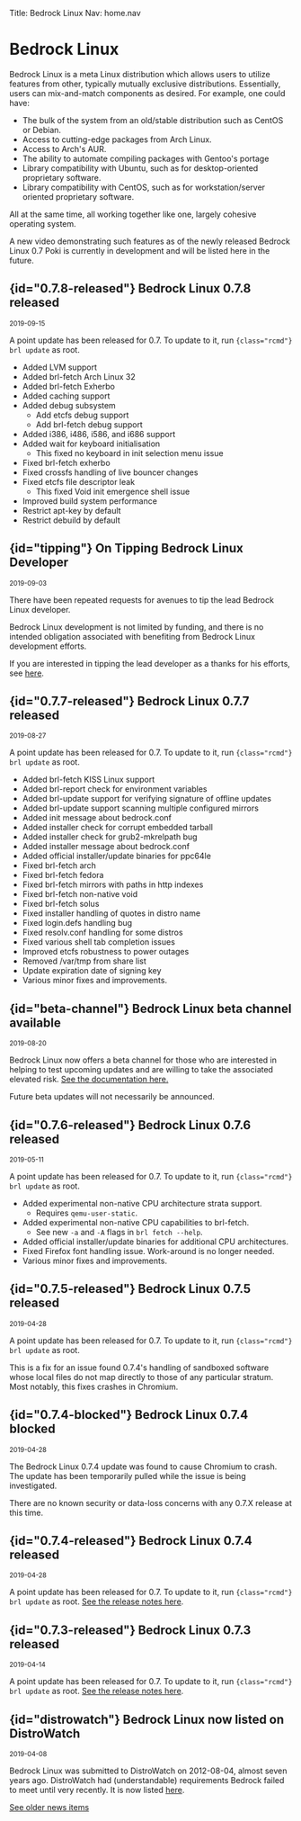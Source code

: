 Title: Bedrock Linux
Nav:   home.nav

Bedrock Linux
=============

Bedrock Linux is a meta Linux distribution which allows users to utilize
features from other, typically mutually exclusive distributions.  Essentially,
users can mix-and-match components as desired.  For example, one could have:

- The bulk of the system from an old/stable distribution such as CentOS or Debian.
- Access to cutting-edge packages from Arch Linux.
- Access to Arch's AUR.
- The ability to automate compiling packages with Gentoo's portage
- Library compatibility with Ubuntu, such as for desktop-oriented proprietary software.
- Library compatibility with CentOS, such as for workstation/server oriented proprietary software.

All at the same time, all working together like one, largely cohesive operating system.

A new video demonstrating such features as of the newly released Bedrock Linux
0.7 Poki is currently in development and will be listed here in the future.

## {id="0.7.8-released"} Bedrock Linux 0.7.8 released
<small>2019-09-15</small>

A point update has been released for 0.7.  To update to it, run `{class="rcmd"} brl update` as root.

- Added LVM support
- Added brl-fetch Arch Linux 32
- Added brl-fetch Exherbo
- Added caching support
- Added debug subsystem
	- Add etcfs debug support
	- Add brl-fetch debug support
- Added i386, i486, i586, and i686 support
- Added wait for keyboard initialisation
	- This fixed no keyboard in init selection menu issue
- Fixed brl-fetch exherbo
- Fixed crossfs handling of live bouncer changes
- Fixed etcfs file descriptor leak
	- This fixed Void init emergence shell issue
- Improved build system performance
- Restrict apt-key by default
- Restrict debuild by default

## {id="tipping"} On Tipping Bedrock Linux Developer
<small>2019-09-03</small>

There have been repeated requests for avenues to tip the lead Bedrock Linux
developer.

Bedrock Linux development is not limited by funding, and there is no intended
obligation associated with benefiting from Bedrock Linux development efforts.

If you are interested in tipping the lead developer as a thanks for his
efforts, see [here](tipping.html).

## {id="0.7.7-released"} Bedrock Linux 0.7.7 released
<small>2019-08-27</small>

A point update has been released for 0.7.  To update to it, run `{class="rcmd"} brl update` as root.

- Added brl-fetch KISS Linux support
- Added brl-report check for environment variables
- Added brl-update support for verifying signature of offline updates
- Added brl-update support scanning multiple configured mirrors
- Added init message about bedrock.conf
- Added installer check for corrupt embedded tarball
- Added installer check for grub2-mkrelpath bug
- Added installer message about bedrock.conf
- Added official installer/update binaries for ppc64le
- Fixed brl-fetch arch
- Fixed brl-fetch fedora
- Fixed brl-fetch mirrors with paths in http indexes
- Fixed brl-fetch non-native void
- Fixed brl-fetch solus
- Fixed installer handling of quotes in distro name
- Fixed login.defs handling bug
- Fixed resolv.conf handling for some distros
- Fixed various shell tab completion issues
- Improved etcfs robustness to power outages
- Removed /var/tmp from share list
- Update expiration date of signing key
- Various minor fixes and improvements.

## {id="beta-channel"} Bedrock Linux beta channel available
<small>2019-08-20</small>

Bedrock Linux now offers a beta channel for those who are interested in helping
to test upcoming updates and are willing to take the associated elevated risk.
[See the documentation here.](0.7/beta-channel.html)

Future beta updates will not necessarily be announced.

## {id="0.7.6-released"} Bedrock Linux 0.7.6 released
<small>2019-05-11</small>

A point update has been released for 0.7.  To update to it, run `{class="rcmd"} brl update` as root.

- Added experimental non-native CPU architecture strata support.
	- Requires `qemu-user-static`.
- Added experimental non-native CPU capabilities to brl-fetch.
	- See new `-a` and `-A` flags in `brl fetch --help`.
- Added official installer/update binaries for additional CPU architectures.
- Fixed Firefox font handling issue.  Work-around is no longer needed.
- Various minor fixes and improvements.

## {id="0.7.5-released"} Bedrock Linux 0.7.5 released
<small>2019-04-28</small>

A point update has been released for 0.7.  To update to it, run `{class="rcmd"} brl update` as root.

This is a fix for an issue found 0.7.4's handling of sandboxed software whose
local files do not map directly to those of any particular stratum.  Most
notably, this fixes crashes in Chromium.

## {id="0.7.4-blocked"} Bedrock Linux 0.7.4 blocked
<small>2019-04-28</small>

The Bedrock Linux 0.7.4 update was found to cause Chromium to crash.  The update has been temporarily pulled while the issue is being investigated.

There are no known security or data-loss concerns with any 0.7.X release at this time.

## {id="0.7.4-released"} Bedrock Linux 0.7.4 released
<small>2019-04-28</small>

A point update has been released for 0.7.  To update to it, run `{class="rcmd"} brl update` as root.  [See the release notes here](https://github.com/bedrocklinux/bedrocklinux-userland/blob/0.7/ReleaseNotes.md#074).

## {id="0.7.3-released"} Bedrock Linux 0.7.3 released
<small>2019-04-14</small>

A point update has been released for 0.7.  To update to it, run `{class="rcmd"} brl update` as root.  [See the release notes here](https://github.com/bedrocklinux/bedrocklinux-userland/blob/0.7/ReleaseNotes.md#073).

## {id="distrowatch"} Bedrock Linux now listed on DistroWatch
<small>2019-04-08</small>

Bedrock Linux was submitted to DistroWatch on 2012-08-04, almost seven years
ago.  DistroWatch had (understandable) requirements Bedrock failed to meet
until very recently.  It is now listed
[here](https://distrowatch.com/table.php?distribution=bedrock).

[See older news items](news.html)
